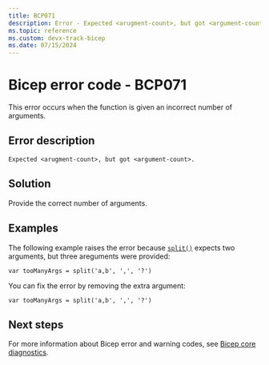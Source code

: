 ```yaml
---
title: BCP071
description: Error - Expected <arugment-count>, but got <argument-count>.
ms.topic: reference
ms.custom: devx-track-bicep
ms.date: 07/15/2024
---
```


# Bicep error code - BCP071

This error occurs when the function is given an incorrect number of arguments.

## Error description

`Expected <arugment-count>, but got <argument-count>.`

## Solution

Provide the correct number of arguments.

## Examples

The following example raises the error because [`split()`](../bicep-functions-string.md#split) expects two arguments, but three areguments were provided:

```bicep
var tooManyArgs = split('a,b', ',', '?')
```

You can fix the error by removing the extra argument:

```bicep
var tooManyArgs = split('a,b', ',', '?')
```

## Next steps

For more information about Bicep error and warning codes, see [Bicep core diagnostics](../bicep-core-diagnostics.md).